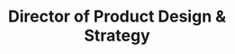 ---
name: Steve Hickey
id: steve-hickey
numberId: 3
title: Director of Product Design & Strategy
bio: Steve is a designer, UX strategist and product design educator cultivating a simple, no-bullshit approach to building things that matter.
areas: user experience, product design, product/UX strategy
contact: { email: steve, twitter: https://twitter.com/stevehickeydsgn, linkedin: https://www.linkedin.com/in/stevehickeydesign, github: https://github.com/javasteve99, spotlight: https://blog.eastcoastproduct.com/ecp-team-spotlight-steve-hickey-11945531c5bf }
---